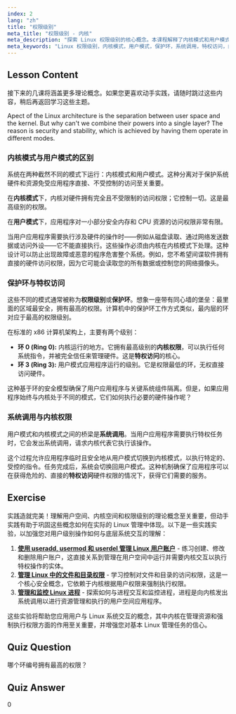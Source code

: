 ```yaml
---
index: 2
lang: "zh"
title: "权限级别"
meta_title: "权限级别 - 内核"
meta_description: "探索 Linux 权限级别的核心概念。本课程解释了内核模式和用户模式之间的区别、保护环的作用以及系统调用如何提供对硬件的特权访问。了解内核如何管理安全性和内核权限。"
meta_keywords: "Linux 权限级别，内核模式，用户模式，保护环，系统调用，特权访问，内核权限，内核模式和用户模式的区别，Linux 安全"
---
```


## Lesson Content

接下来的几课将涵盖更多理论概念。如果您更喜欢动手实践，请随时跳过这些内容，稍后再返回学习这些主题。

Apect of the Linux architecture is the separation between user space and the kernel. But why can't we combine their powers into a single layer? The reason is security and stability, which is achieved by having them operate in different modes.

### 内核模式与用户模式的区别

系统在两种截然不同的模式下运行：内核模式和用户模式。这种分离对于保护系统硬件和资源免受应用程序直接、不受控制的访问至关重要。

在**内核模式**下，内核对硬件拥有完全且不受限制的访问权限；它控制一切。这是最高级别的权限。

在**用户模式**下，应用程序对一小部分安全内存和 CPU 资源的访问权限非常有限。

当用户应用程序需要执行涉及硬件的操作时——例如从磁盘读取、通过网络发送数据或访问外设——它不能直接执行。这些操作必须由内核在内核模式下处理。这种设计可以防止出现故障或恶意的程序危害整个系统。例如，您不希望间谍软件拥有直接的硬件访问权限，因为它可能会读取您的所有数据或控制您的网络摄像头。

### 保护环与特权访问

这些不同的模式通常被称为**权限级别**或**保护环**。想象一座带有同心墙的堡垒：最里面的区域最安全，拥有最高的权限。计算机中的保护环工作方式类似，最内层的环对应于最高的权限级别。

在标准的 x86 计算机架构上，主要有两个级别：

- **环 0 (Ring 0):** 内核运行的地方。它拥有最高级别的**内核权限**，可以执行任何系统指令，并被完全信任来管理硬件。这是**特权访问**的核心。
- **环 3 (Ring 3):** 用户模式应用程序运行的级别。它是权限最低的环，无权直接访问硬件。

这种基于环的安全模型确保了用户应用程序与关键系统组件隔离。但是，如果应用程序始终与内核处于不同的模式，它们如何执行必要的硬件操作呢？

### 系统调用与内核权限

用户模式和内核模式之间的桥梁是**系统调用**。当用户应用程序需要执行特权任务时，它会发出系统调用，请求内核代表它执行该操作。

这个过程允许应用程序临时且安全地从用户模式切换到内核模式，以执行特定的、受控的指令。任务完成后，系统会切换回用户模式。这种机制确保了应用程序可以在获得危险的、直接的**特权访问**硬件权限的情况下，获得它们需要的服务。

## Exercise

实践造就完美！理解用户空间、内核空间和权限级别的理论概念至关重要，但动手实践有助于巩固这些概念如何在实际的 Linux 管理中体现。以下是一些实践实验，以加强您对用户级别操作如何与底层系统交互的理解：

1. **[使用 useradd, usermod 和 userdel 管理 Linux 用户账户](https://labex.io/zh/labs/comptia-manage-linux-user-accounts-with-useradd-usermod-and-userdel-590837)** - 练习创建、修改和删除用户账户，这直接关系到管理在用户空间中运行并需要内核交互以执行特权操作的实体。
2. **[管理 Linux 中的文件和目录权限](https://labex.io/zh/labs/comptia-manage-file-and-directory-permissions-in-linux-590844)** - 学习控制对文件和目录的访问权限，这是一个核心安全概念，它依赖于内核根据用户权限来强制执行权限。
3. **[管理和监控 Linux 进程](https://labex.io/zh/labs/comptia-manage-and-monitor-linux-processes-590864)** - 探索如何与进程交互和监控进程，进程是向内核发出系统调用以进行资源管理和执行的用户空间应用程序。

这些实验将帮助您应用用户与 Linux 系统交互的概念，其中内核在管理资源和强制执行权限方面的作用至关重要，并增强您对基本 Linux 管理任务的信心。

## Quiz Question

哪个环编号拥有最高的权限？

## Quiz Answer

0
